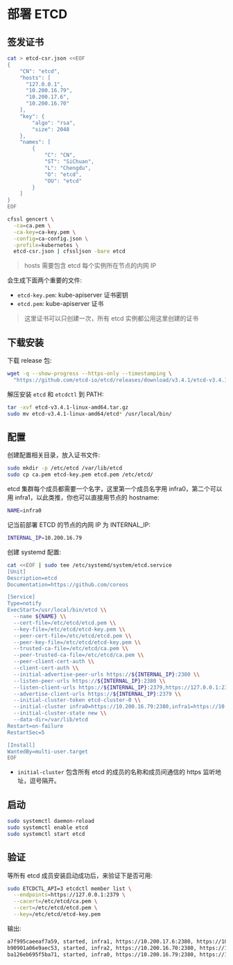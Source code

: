 # 部署 ETCD

## 签发证书

``` bash
cat > etcd-csr.json <<EOF
{
    "CN": "etcd",
    "hosts": [
      "127.0.0.1",
      "10.200.16.79",
      "10.200.17.6",
      "10.200.16.70"
    ],
    "key": {
        "algo": "rsa",
        "size": 2048
    },
    "names": [
        {
            "C": "CN",
            "ST": "SiChuan",
            "L": "Chengdu",
            "O": "etcd",
            "OU": "etcd"
        }
    ]
}
EOF

cfssl gencert \
  -ca=ca.pem \
  -ca-key=ca-key.pem \
  -config=ca-config.json \
  -profile=kubernetes \
  etcd-csr.json | cfssljson -bare etcd
```

> hosts 需要包含 etcd 每个实例所在节点的内网 IP

会生成下面两个重要的文件:

* `etcd-key.pem`: kube-apiserver 证书密钥
* `etcd.pem`: kube-apiserver 证书

> 这里证书可以只创建一次，所有 etcd 实例都公用这里创建的证书

## 下载安装

下载 release 包:

``` bash
wget -q --show-progress --https-only --timestamping \
  "https://github.com/etcd-io/etcd/releases/download/v3.4.1/etcd-v3.4.1-linux-amd64.tar.gz"
```

解压安装 `etcd` 和 `etcdctl`  到 PATH:

``` bash
tar -xvf etcd-v3.4.1-linux-amd64.tar.gz
sudo mv etcd-v3.4.1-linux-amd64/etcd* /usr/local/bin/
```

## 配置

创建配置相关目录，放入证书文件:

``` bash
sudo mkdir -p /etc/etcd /var/lib/etcd
sudo cp ca.pem etcd-key.pem etcd.pem /etc/etcd/
```

etcd 集群每个成员都需要一个名字，这里第一个成员名字用 infra0，第二个可以用 infra1，以此类推，你也可以直接用节点的 hostname:

``` bash
NAME=infra0
```

记当前部署 ETCD 的节点的内网 IP 为 INTERNAL_IP:

``` bash
INTERNAL_IP=10.200.16.79
```

创建 systemd 配置:

``` bash
cat <<EOF | sudo tee /etc/systemd/system/etcd.service
[Unit]
Description=etcd
Documentation=https://github.com/coreos

[Service]
Type=notify
ExecStart=/usr/local/bin/etcd \\
  --name ${NAME} \\
  --cert-file=/etc/etcd/etcd.pem \\
  --key-file=/etc/etcd/etcd-key.pem \\
  --peer-cert-file=/etc/etcd/etcd.pem \\
  --peer-key-file=/etc/etcd/etcd-key.pem \\
  --trusted-ca-file=/etc/etcd/ca.pem \\
  --peer-trusted-ca-file=/etc/etcd/ca.pem \\
  --peer-client-cert-auth \\
  --client-cert-auth \\
  --initial-advertise-peer-urls https://${INTERNAL_IP}:2380 \\
  --listen-peer-urls https://${INTERNAL_IP}:2380 \\
  --listen-client-urls https://${INTERNAL_IP}:2379,https://127.0.0.1:2379 \\
  --advertise-client-urls https://${INTERNAL_IP}:2379 \\
  --initial-cluster-token etcd-cluster-0 \\
  --initial-cluster infra0=https://10.200.16.79:2380,infra1=https://10.200.17.6:2380,infra2=https://10.200.16.70:2380 \\
  --initial-cluster-state new \\
  --data-dir=/var/lib/etcd
Restart=on-failure
RestartSec=5

[Install]
WantedBy=multi-user.target
EOF
```

* `initial-cluster` 包含所有 etcd 的成员的名称和成员间通信的 https 监听地址，逗号隔开。

## 启动

``` bash
sudo systemctl daemon-reload
sudo systemctl enable etcd
sudo systemctl start etcd
```

## 验证

等所有 etcd 成员安装启动成功后，来验证下是否可用:

``` bash
sudo ETCDCTL_API=3 etcdctl member list \
  --endpoints=https://127.0.0.1:2379 \
  --cacert=/etc/etcd/ca.pem \
  --cert=/etc/etcd/etcd.pem \
  --key=/etc/etcd/etcd-key.pem
```

输出:

``` txt
a7f995caeeaf7a59, started, infra1, https://10.200.17.6:2380, https://10.200.17.6:2379, false
b90901a06e9aec53, started, infra2, https://10.200.16.70:2380, https://10.200.16.70:2379, false
ba126eb695f5ba71, started, infra0, https://10.200.16.79:2380, https://10.200.16.79:2379, false
```
